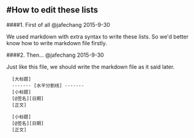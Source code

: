 #How to edit these lists
------
####1. First of all
@jafechang 2015-9-30

We used markdown with extra syntax to write these lists. So we'd better know how to write markdown file firstly.

####2. Then...
@jafechang 2015-9-30

Just like this file,  we should write the markdown file as it said later.

      [大标题]
      ------- [水平分割线] -------
      [小标题]
      [@签名][日期]
      [正文]
      
      [小标题]
      [@签名][日期]
      [正文]
                     
                    
          


 